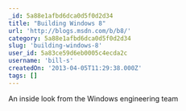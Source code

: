 ```yaml
---
_id: 5a88e1afbd6dca0d5f0d2d34
title: "Building Windows 8"
url: 'http://blogs.msdn.com/b/b8/'
category: 5a88e1afbd6dca0d5f0d2d34
slug: 'building-windows-8'
user_id: 5a83ce59d6eb0005c4ecda2c
username: 'bill-s'
createdOn: '2013-04-05T11:29:38.000Z'
tags: []
---
```


An inside look from the Windows engineering team
